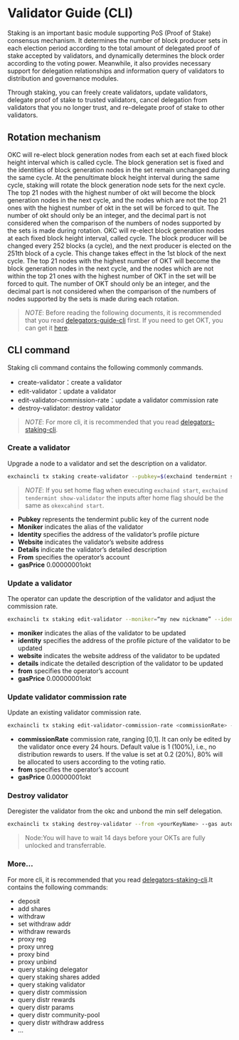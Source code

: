 # Validator Guide (CLI)

Staking is an important basic module supporting PoS (Proof of Stake) consensus mechanism. It determines the number of block producer sets in each election period according to the total amount of delegated proof of stake accepted by validators, and dynamically determines the block order according to the voting power. Meanwhile, it also provides necessary support for delegation relationships and information query of validators to distribution and governance modules.

Through staking, you can freely create validators, update validators, delegate proof of stake to trusted validators, cancel delegation from validators that you no longer trust, and re-delegate proof of stake  to other validators.

## Rotation mechanism

OKC will re-elect block generation nodes from each set at each fixed block height interval which is called cycle. The block generation set is fixed and the identities of block generation nodes in the set remain unchanged during the same cycle. At the penultimate block height interval during the same cycle, staking will rotate the block generation node sets for the next cycle. The top 21 nodes with the highest number of okt will become the block generation nodes in the next cycle, and the nodes which are not the top 21 ones with the highest number of okt in the set will be forced to quit. The number of okt should only be an integer, and the decimal part is not considered when the comparison of the numbers of nodes supported by the sets is made during rotation.
OKC will re-elect block generation nodes at each fixed block height interval, called cycle. The block producer will be changed every 252 blocks (a cycle), and the next producer is elected on the 251th block of a cycle. This change takes effect in the 1st block of the next cycle. The top 21 nodes with the highest number of OKT will become the block generation nodes in the next cycle, and the nodes which are not within the top 21 ones with the highest number of OKT in the set will be forced to quit. The number of OKT should only be an integer, and the decimal part is not considered when the comparison of the numbers of nodes supported by the sets is made during each rotation.

> _NOTE_: Before reading the following documents, it is recommended that you read [delegators-guide-cli](../delegators/delegators-guide-cli.html) first. If you need to get OKT, you can get it [here](https://discord.gg/B5nMs6qK5F).


## CLI command
Staking cli command contains the following commonly commands.

* create-validator：create a validator
* edit-validator：update a validator
* edit-validator-commission-rate：update a validator commission rate
* destroy-validator: destroy validator

> _NOTE_: For more cli, it is recommended that you read [delegators-staking-cli](../delegators/delegators-staking-cli.html). 

### Create a validator

Upgrade a node to a validator and set the description on a validator.

```bash
exchaincli tx staking create-validator --pubkey=$(exchaind tendermint show-validator) --moniker="my nickname" --identity="logo|||http://mywebsite/pic/logo.jpg" --website="http://mywebsite" --details="my slogan" --from <yourKeyName> --gas auto --gas-adjustment 1.5 --gas-prices <gasPrice>
```
> _NOTE_: If you set home flag when executing `exchaind start`, `exchaind tendermint show-validator` the inputs after home flag should be the same as `okexcahind start`.

* **Pubkey** represents the tendermint public key of the current node
* **Moniker** indicates the alias of the validator
* **Identity** specifies the address of the validator’s profile picture
* **Website** indicates the validator’s website address
* **Details** indicate the validator’s detailed description
* **From** specifies the operator’s account
* **gasPrice** 0.00000001okt


### Update a validator

The operator can update the description of the validator and adjust the commission rate.

```bash
exchaincli tx staking edit-validator --moniker=“my new nickname” --identity="logo|||http://mynewwebsite/pic/newlogo.jpg" --website="http://mynewwebsite" --details="my new slogan"  --from <yourKeyName> --gas auto --gas-adjustment 1.5 --gas-prices <gasPrice>
```

* **moniker** indicates the alias of the validator to be updated
* **identity** specifies the address of the profile picture of the validator to be updated
* **website** indicates the website address of the validator to be updated
* **details** indicate the detailed description of the validator to be updated
* **from** specifies the operator’s account
* **gasPrice** 0.00000001okt

### Update validator commission rate

Update an existing validator commission rate.

```bash
exchaincli tx staking edit-validator-commission-rate <commissionRate> --from <yourKeyName> --gas auto --gas-adjustment 1.5 --gas-prices <gasPrice>
```

- **commissionRate** commission rate, ranging [0,1]. It can only be edited by the validator once every 24 hours. Default value is 1 (100%), i.e., no distribution rewards to users. If the value is set at 0.2 (20%), 80% will be allocated to users according to the voting ratio. 
- **from** specifies the operator’s account
- **gasPrice** 0.00000001okt

### Destroy validator

Deregister the validator from the okc and unbond the min self delegation.

```bash
exchaincli tx staking destroy-validator --from <yourKeyName> --gas auto --gas-adjustment 1.5 --gas-prices <gasPrice>
```

> Node:You will have to wait 14 days before your OKTs are fully unlocked and transferrable.



### More...

For more cli, it is recommended that you read [delegators-staking-cli](../delegators/delegators-staking-cli.html).It contains the following commands:

* deposit
* add shares
* withdraw
* set withdraw addr
* withdraw rewards
* proxy reg
* proxy unreg
* proxy bind
* proxy unbind
* query staking delegator 
* query staking shares added
* query staking validator
* query distr commission
* query distr rewards
* query distr params
* query distr community-pool
* query distr withdraw address
* ...

